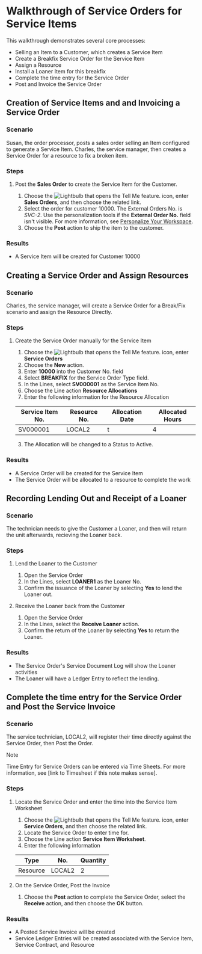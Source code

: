 # Walkthrough of Service Orders for Service Items

This walkthrough demonstrates several core processes:
  - Selling an Item to a Customer, which creates a Service Item
  - Create a Breakfix Service Order for the Service Item
  - Assign a Resource
  - Install a Loaner Item for this breakfix
  - Complete the time entry for the Service Order
  - Post and Invoice the Service Order



## Creation of Service Items and and Invoicing a Service Order

### Scenario  
Susan, the order processor, posts a sales order selling an Item configured to generate a Service Item.  Charles, the service manager, then creates a Service Order for a resource to fix a broken item.

### Steps
1. Post the **Sales Order** to create the Service Item for the Customer.  

    1. Choose the ![Lightbulb that opens the Tell Me feature.](../../media/ui-search/search_small.png "Tell me what you want to do") icon, enter **Sales Orders**, and then choose the related link.  
    2. Select the order for customer 10000. The External Orders No. is *SVC-2*. Use the personalization tools if the **External Order No.** field isn't visible. For more information, see [Personalize Your Workspace](../../ui-personalization-user.md).
	3. Choose the **Post** action to ship the item to the customer.

### Results
 - A Service Item will be created for Customer 10000

## Creating a Service Order and Assign Resources

### Scenario  
Charles, the service manager, will create a Service Order for a Break/Fix scenario and assign the Resource Directly.

### Steps
1. Create the Service Order manually for the Service Item
   1. Choose the ![Lightbulb that opens the Tell Me feature.](../../media/ui-search/search_small.png "Tell me what you want to do") icon, enter **Service Orders**
   2. Choose the **New** action.
   3. Enter **10000** into the Customer No. field
   4. Select **BREAKFIX** for the Service Order Type field.
   5. In the Lines, select **SV000001** as the Service Item No.
   6. Choose the Line action **Resource Allocations**
   7. Enter the following information for the Resource Allocation

    |Service Item No.|Resource No.|Allocation Date|Allocated Hours|
    |----------------|------------|---------------|---------------|  
    |SV000001|LOCAL2|t|4|

    3. The Allocation will be changed to a Status to Active.

### Results
 - A Service Order will be created for the Service Item
 - The Service Order will be allocated to a resource to complete the work

## Recording Lending Out and Receipt of a Loaner

### Scenario  
The technician needs to give the Customer a Loaner, and then will return the unit afterwards, recieving the Loaner back.

### Steps
1. Lend the Loaner to the Customer
   1. Open the Service Order
   2. In the Lines, select **LOANER1** as the Loaner No.
   3. Confirm the issuance of the Loaner by selecting **Yes** to lend the Loaner out. 

2. Receive the Loaner back from the Customer
   1. Open the Service Order
   2. In the Lines, select the **Receive Loaner** action.
   3. Confirm the return of the Loaner by selecting **Yes** to return the Loaner.

### Results
 - The Service Order's Service Document Log will show the Loaner activities
 - The Loaner will have a Ledger Entry to reflect the lending.

## Complete the time entry for the Service Order and Post the Service Invoice

### Scenario  
The service technician, LOCAL2, will register their time directly against the Service Order, then Post the Order.

> [!NOTE]
> Time Entry for Service Orders can be entered via Time Sheets. For more information, see [link to Timesheet if this note makes sense].

### Steps
1. Locate the Service Order and enter the time into the Service Item Worksheet
   1. Choose the ![Lightbulb that opens the Tell Me feature.](../../media/ui-search/search_small.png "Tell me what you want to do") icon, enter **Service Orders**, and then choose the related link.
   2. Locate the Service Order to enter time for.
   3. Choose the Line action **Service Item Worksheet**.
   4. Enter the following information

    |Type|No.|Quantity|
    |----|---|--------|  
    |Resource|LOCAL2|2|

2. On the Service Order, Post the Invoice
   1. Choose the **Post** action to complete the Service Order, select the **Receive** action, and then choose the **OK** button.

### Results
 - A Posted Service Invoice will be created
 - Service Ledger Entries will be created associated with the Service Item, Service Contract, and Resource


